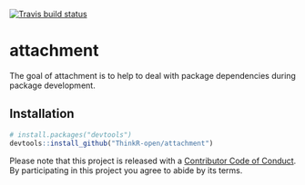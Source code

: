 
<!-- README.md is generated from README.Rmd. Please edit that file -->
[![Travis build status](https://travis-ci.org/ThinkR-open/attachment.svg?branch=master)](https://travis-ci.org/ThinkR-open/attachment)

attachment
==========

The goal of attachment is to help to deal with package dependencies during package development.

Installation
------------

``` r
# install.packages("devtools")
devtools::install_github("ThinkR-open/attachment")
```

Please note that this project is released with a [Contributor Code of Conduct](CODE_OF_CONDUCT.md). By participating in this project you agree to abide by its terms.

